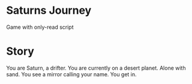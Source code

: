 # Saturns Journey
Game with only-read script
# Story
You are Saturn, a drifter. You are currently on a desert planet. Alone with sand. You see a mirror calling your name. You get in.
